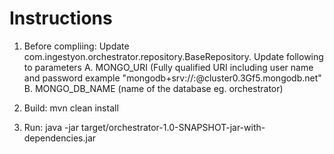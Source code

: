# Instructions 

1. Before compliing: Update com.ingestyon.orchestrator.repository.BaseRepository. Update following to parameters
    A. MONGO_URI (Fully qualified URI including user name and password example  "mongodb+srv://<username>:<password>@cluster0.3Gf5.mongodb.net"
    B. MONGO_DB_NAME (name of the database eg. orchestrator)  

2. Build: mvn clean install 
3. Run:  java -jar target/orchestrator-1.0-SNAPSHOT-jar-with-dependencies.jar
